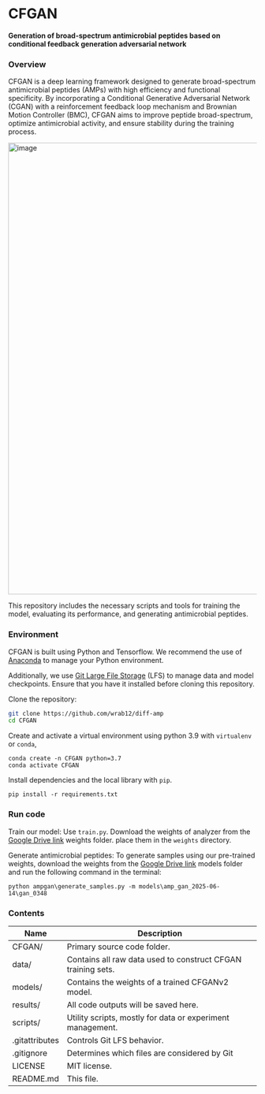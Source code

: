 # CFGAN
**Generation of broad-spectrum antimicrobial peptides based on conditional feedback generation adversarial network**

### Overview

CFGAN is a deep learning framework designed to generate broad-spectrum antimicrobial peptides (AMPs) with high efficiency and functional specificity. By incorporating a Conditional Generative Adversarial Network (CGAN) with a reinforcement feedback loop mechanism and Brownian Motion Controller (BMC), CFGAN aims to improve peptide broad-spectrum, optimize antimicrobial activity, and ensure stability during the training process.

<img width="1132" height="917" alt="image" src="https://github.com/user-attachments/assets/f378e1c4-7ea5-436f-a6fa-3c1c1de6ea7b" />

This repository includes the necessary scripts and tools for training the model, evaluating its performance, and generating antimicrobial peptides.	

### Environment

CFGAN is built using Python and Tensorflow.
We recommend the use of [Anaconda](https://www.anaconda.com) to manage your Python environment.

Additionally, we use [Git Large File Storage](https://git-lfs.github.com/) (LFS) to manage data and model checkpoints.
Ensure that you have it installed before cloning this repository.

Clone the repository:
```bash
git clone https://github.com/wrab12/diff-amp
cd CFGAN
```

Create and activate a virtual environment using python 3.9 with `virtualenv` or `conda`,

```
conda create -n CFGAN python=3.7
conda activate CFGAN
```

Install dependencies and the local library with `pip`.

```
pip install -r requirements.txt
```

### Run code

Train our model: Use `train.py`. Download the weights of analyzer from the [Google Drive link](https://drive.google.com/drive/folders/1eZBOEUoiHwWZvu7rORdwojzGAnpcS_iV?dmr=1&ec=wgc-drive-hero-gotoand) weights folder.  place them in the `weights` directory.

Generate antimicrobial peptides: To generate samples using our pre-trained weights, download the weights from the [Google Drive link](https://drive.google.com/drive/folders/1eZBOEUoiHwWZvu7rORdwojzGAnpcS_iV?dmr=1&ec=wgc-drive-hero-gotoand)  models folder and run the following command in the terminal:

```
python ampgan\generate_samples.py -m models\amp_gan_2025-06-14\gan_0348
```

### Contents

| Name           | Description |
| ---            | --- |
| CFGAN/        | Primary source code folder. |
| data/          | Contains all raw data used to construct CFGAN training sets. |
| models/        | Contains the weights of a trained CFGANv2 model. |
| results/       | All code outputs will be saved here. |
| scripts/       | Utility scripts, mostly for data or experiment management. |
| .gitattributes | Controls Git LFS behavior. |
| .gitignore     | Determines which files are considered by Git |
| LICENSE        | MIT license.                                                 |
| README.md      | This file.                                                   |
